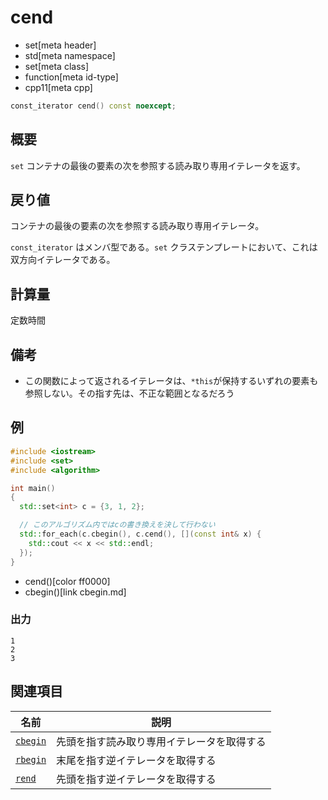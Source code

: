 # cend
* set[meta header]
* std[meta namespace]
* set[meta class]
* function[meta id-type]
* cpp11[meta cpp]

```cpp
const_iterator cend() const noexcept;
```

## 概要
`set` コンテナの最後の要素の次を参照する読み取り専用イテレータを返す。


## 戻り値
コンテナの最後の要素の次を参照する読み取り専用イテレータ。

`const_iterator` はメンバ型である。`set` クラステンプレートにおいて、これは双方向イテレータである。


## 計算量
定数時間


## 備考
- この関数によって返されるイテレータは、`*this`が保持するいずれの要素も参照しない。その指す先は、不正な範囲となるだろう


## 例
```cpp example
#include <iostream>
#include <set>
#include <algorithm>

int main()
{
  std::set<int> c = {3, 1, 2};

  // このアルゴリズム内ではcの書き換えを決して行わない
  std::for_each(c.cbegin(), c.cend(), [](const int& x) {
    std::cout << x << std::endl;
  });
}
```
* cend()[color ff0000]
* cbegin()[link cbegin.md]

### 出力
```
1
2
3
```

## 関連項目

| 名前                    | 説明                             |
|-------------------------|----------------------------------|
| [`cbegin`](cbegin.md) | 先頭を指す読み取り専用イテレータを取得する |
| [`rbegin`](rbegin.md) | 末尾を指す逆イテレータを取得する |
| [`rend`](rend.md)     | 先頭を指す逆イテレータを取得する |

